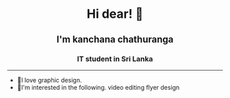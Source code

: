 <h1 align="center">Hi dear! 👋</h1>
<h2 align="center">I'm kanchana chathuranga</h2>
<h3 align="center">IT student in Sri Lanka</h3>
<hr>

- 🌱I love graphic design.
- 🌱I'm interested in the following.
video editing
flyer design
